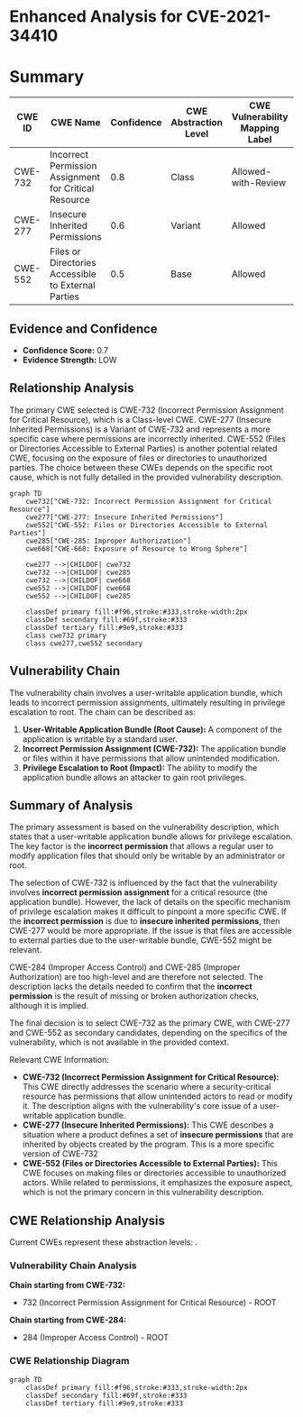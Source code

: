 # Enhanced Analysis for CVE-2021-34410

# Summary
| CWE ID | CWE Name | Confidence | CWE Abstraction Level | CWE Vulnerability Mapping Label | CWE-Vulnerability Mapping Notes |
|---|---|---|---|---|---|
| CWE-732 | Incorrect Permission Assignment for Critical Resource | 0.8 | Class | Allowed-with-Review | Primary CWE |
| CWE-277 | Insecure Inherited Permissions | 0.6 | Variant | Allowed | Secondary Candidate |
| CWE-552 | Files or Directories Accessible to External Parties | 0.5 | Base | Allowed | Secondary Candidate |

## Evidence and Confidence

*   **Confidence Score:** 0.7
*   **Evidence Strength:** LOW

## Relationship Analysis
The primary CWE selected is CWE-732 (Incorrect Permission Assignment for Critical Resource), which is a Class-level CWE. CWE-277 (Insecure Inherited Permissions) is a Variant of CWE-732 and represents a more specific case where permissions are incorrectly inherited. CWE-552 (Files or Directories Accessible to External Parties) is another potential related CWE, focusing on the exposure of files or directories to unauthorized parties. The choice between these CWEs depends on the specific root cause, which is not fully detailed in the provided vulnerability description.

```mermaid
graph TD
    cwe732["CWE-732: Incorrect Permission Assignment for Critical Resource"]
    cwe277["CWE-277: Insecure Inherited Permissions"]
    cwe552["CWE-552: Files or Directories Accessible to External Parties"]
    cwe285["CWE-285: Improper Authorization"]
    cwe668["CWE-668: Exposure of Resource to Wrong Sphere"]
    
    cwe277 -->|CHILDOF| cwe732
    cwe732 -->|CHILDOF| cwe285
    cwe732 -->|CHILDOF| cwe668
    cwe552 -->|CHILDOF| cwe668
    cwe552 -->|CHILDOF| cwe285
    
    classDef primary fill:#f96,stroke:#333,stroke-width:2px
    classDef secondary fill:#69f,stroke:#333
    classDef tertiary fill:#9e9,stroke:#333
    class cwe732 primary
    class cwe277,cwe552 secondary
```

## Vulnerability Chain
The vulnerability chain involves a user-writable application bundle, which leads to incorrect permission assignments, ultimately resulting in privilege escalation to root. The chain can be described as:

1.  **User-Writable Application Bundle (Root Cause):** A component of the application is writable by a standard user.
2.  **Incorrect Permission Assignment (CWE-732):** The application bundle or files within it have permissions that allow unintended modification.
3.  **Privilege Escalation to Root (Impact):** The ability to modify the application bundle allows an attacker to gain root privileges.

## Summary of Analysis
The primary assessment is based on the vulnerability description, which states that a user-writable application bundle allows for privilege escalation. The key factor is the **incorrect permission** that allows a regular user to modify application files that should only be writable by an administrator or root.

The selection of CWE-732 is influenced by the fact that the vulnerability involves **incorrect permission assignment** for a critical resource (the application bundle). However, the lack of details on the specific mechanism of privilege escalation makes it difficult to pinpoint a more specific CWE. If the **incorrect permission** is due to **insecure inherited permissions**, then CWE-277 would be more appropriate. If the issue is that files are accessible to external parties due to the user-writable bundle, CWE-552 might be relevant.

CWE-284 (Improper Access Control) and CWE-285 (Improper Authorization) are too high-level and are therefore not selected. The description lacks the details needed to confirm that the **incorrect permission** is the result of missing or broken authorization checks, although it is implied.

The final decision is to select CWE-732 as the primary CWE, with CWE-277 and CWE-552 as secondary candidates, depending on the specifics of the vulnerability, which is not available in the provided context.

Relevant CWE Information:
*   **CWE-732 (Incorrect Permission Assignment for Critical Resource):** This CWE directly addresses the scenario where a security-critical resource has permissions that allow unintended actors to read or modify it. The description aligns with the vulnerability's core issue of a user-writable application bundle.
*   **CWE-277 (Insecure Inherited Permissions):** This CWE describes a situation where a product defines a set of **insecure permissions** that are inherited by objects created by the program. This is a more specific version of CWE-732
*   **CWE-552 (Files or Directories Accessible to External Parties):** This CWE focuses on making files or directories accessible to unauthorized actors. While related to permissions, it emphasizes the exposure aspect, which is not the primary concern in this vulnerability description.


## CWE Relationship Analysis

Current CWEs represent these abstraction levels: .


### Vulnerability Chain Analysis

**Chain starting from CWE-732:**
- 732 (Incorrect Permission Assignment for Critical Resource) - ROOT


**Chain starting from CWE-284:**
- 284 (Improper Access Control) - ROOT



### CWE Relationship Diagram

```mermaid
graph TD
    classDef primary fill:#f96,stroke:#333,stroke-width:2px
    classDef secondary fill:#69f,stroke:#333
    classDef tertiary fill:#9e9,stroke:#333
```